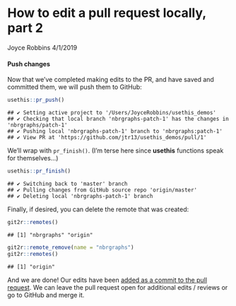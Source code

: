How to edit a pull request locally, part 2
================
Joyce Robbins
4/1/2019

#### Push changes

Now that we’ve completed making edits to the PR, and have saved and
committed them, we will push them to GitHub:

``` r
usethis::pr_push()
```

    ## ✔ Setting active project to '/Users/JoyceRobbins/usethis_demos'
    ## ✔ Checking that local branch 'nbrgraphs-patch-1' has the changes in 'nbrgraphs/patch-1'
    ## ✔ Pushing local 'nbrgraphs-patch-1' branch to 'nbrgraphs:patch-1'
    ## ✔ View PR at 'https://github.com/jtr13/usethis_demos/pull/1'

We’ll wrap with `pr_finish()`. (I’m terse here since **usethis**
functions speak for themselves…)

``` r
usethis::pr_finish()
```

    ## ✔ Switching back to 'master' branch
    ## ✔ Pulling changes from GitHub source repo 'origin/master'
    ## ✔ Deleting local 'nbrgraphs-patch-1' branch

Finally, if desired, you can delete the remote that was created:

``` r
git2r::remotes()
```

    ## [1] "nbrgraphs" "origin"

``` r
git2r::remote_remove(name = "nbrgraphs")
git2r::remotes()
```

    ## [1] "origin"

And we are done\! Our edits have been [added as a commit to the pull
request](https://github.com/jtr13/usethis_demos/pull/1). We can leave
the pull request open for additional edits / reviews or go to GitHub and
merge it.
